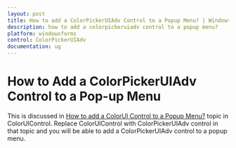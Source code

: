 ```yaml
---
layout: post
title: How to add a ColorPickerUIAdv Control to a Popup Menu? | WindowsForms | Syncfusion
description: how to add a colorpickeruiadv control to a popup menu?
platform: windowsforms
control: ColorPickerUIAdv 
documentation: ug
---
```

# How to Add a ColorPickerUIAdv Control to a Pop-up Menu

This is discussed in [How to add a ColorUI Control to a Popup Menu?](/windowsforms/colorui/faq/how-to-add-a-colorui-control-to-a-popup-menu) topic in ColorUIControl. Replace ColorUIControl with ColorPickerUIAdv control in that topic and you will be able to add a ColorPickerUIAdv control to a popup menu.